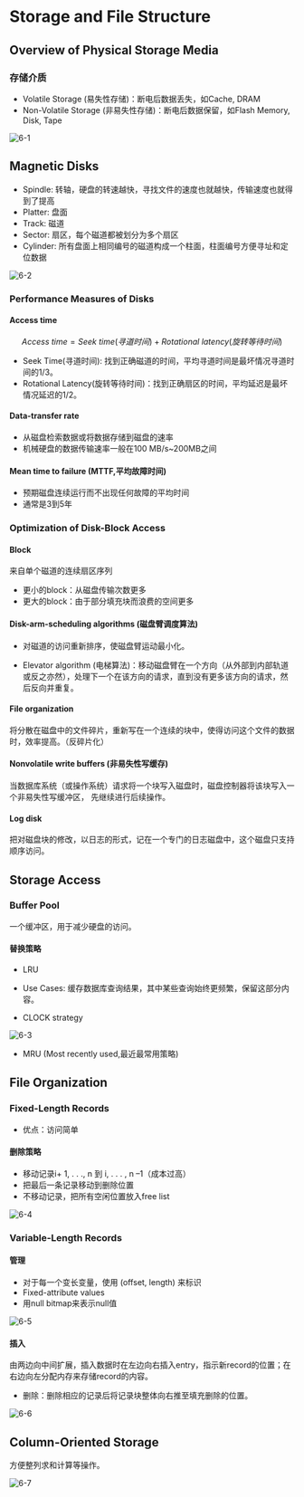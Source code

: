 # Storage and File Structure

## Overview of Physical Storage Media

### 存储介质

- Volatile Storage (易失性存储)：断电后数据丢失，如Cache, DRAM
- Non-Volatile Storage (非易失性存储)：断电后数据保留，如Flash Memory, Disk, Tape

![6-1](pic/6-1.jpg) 

## Magnetic Disks

- Spindle: 转轴，硬盘的转速越快，寻找文件的速度也就越快，传输速度也就得到了提高
- Platter: 盘面
- Track: 磁道
- Sector: 扇区，每个磁道都被划分为多个扇区
- Cylinder: 所有盘面上相同编号的磁道构成一个柱面，柱面编号方便寻址和定位数据

![6-2](pic/6-2.jpg) 

### Performance Measures of Disks

#### Access time

$$
Access~time = Seek~time(寻道时间) + Rotational~latency(旋转等待时间)
$$

- Seek Time(寻道时间): 找到正确磁道的时间，平均寻道时间是最坏情况寻道时间的1/3。
- Rotational Latency(旋转等待时间)：找到正确扇区的时间，平均延迟是最坏情况延迟的1/2。

#### Data-transfer rate

- 从磁盘检索数据或将数据存储到磁盘的速率
- 机械硬盘的数据传输速率一般在100 MB/s~200MB之间

#### Mean time to failure (MTTF,平均故障时间)

- 预期磁盘连续运行而不出现任何故障的平均时间
- 通常是3到5年

### Optimization of Disk-Block Access

#### Block

来自单个磁道的连续扇区序列

- 更小的block：从磁盘传输次数更多
- 更大的block：由于部分填充块而浪费的空间更多

#### Disk-arm-scheduling algorithms (磁盘臂调度算法)

- 对磁道的访问重新排序，使磁盘臂运动最小化。

- Elevator algorithm (电梯算法)：移动磁盘臂在一个方向（从外部到内部轨道或反之亦然），处理下一个在该方向的请求，直到没有更多该方向的请求，然后反向并重复。

#### File organization

将分散在磁盘中的文件碎片，重新写在一个连续的块中，使得访问这个文件的数据时，效率提高。（反碎片化）

#### Nonvolatile write buffers (非易失性写缓存)

当数据库系统（或操作系统）请求将一个块写入磁盘时，磁盘控制器将该块写入一个非易失性写缓冲区， 先继续进行后续操作。

#### Log disk

把对磁盘块的修改，以日志的形式，记在一个专门的日志磁盘中，这个磁盘只支持顺序访问。



## Storage Access

### Buffer Pool

一个缓冲区，用于减少硬盘的访问。

#### 替换策略

- LRU

- Use Cases: 缓存数据库查询结果，其中某些查询始终更频繁，保留这部分内容。
- CLOCK strategy

![6-3](pic/6-3.jpg) 

- MRU (Most recently used,最近最常用策略)



## File Organization

### Fixed-Length Records

- 优点：访问简单

#### 删除策略

- 移动记录i+ 1, . . ., n 到 i, . . . , n –1（成本过高）
- 把最后一条记录移动到删除位置
- 不移动记录，把所有空闲位置放入free list

![6-4](pic/6-4.jpg) 

### Variable-Length Records

#### 管理

- 对于每一个变长变量，使用 (offset, length) 来标识
- Fixed-attribute values
- 用null bitmap来表示null值

![6-5](pic/6-5.jpg) 

#### 插入

由两边向中间扩展，插入数据时在左边向右插入entry，指示新record的位置；在右边向左分配内存来存储record的内容。

- 删除：删除相应的记录后将记录块整体向右推至填充删除的位置。

![6-6](pic/6-6.jpg)

## Column-Oriented Storage

方便整列求和计算等操作。

![6-7](pic/6-7.jpg) 
